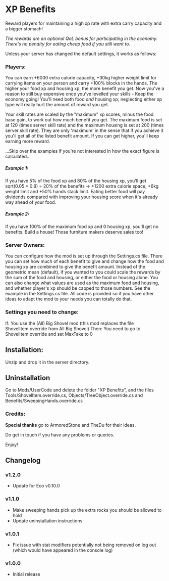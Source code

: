 # XP Benefits
Reward players for maintaining a high xp rate with extra carry capacity and a bigger stomach!

*The rewards are an optional QoL bonus for participating in the economy. There's no penalty for eating cheap food if you still want to.*

Unless your server has changed the default settings, it works as follows:

### Players:
You can earn +6000 extra calorie capacity, +30kg higher weight limit for carrying items on your person and carry +100% blocks in the hands.
The higher your food xp and housing xp, the more benefit you get. Now you've a reason to still buy expensive once you've levelled your skills - Keep the economy going!
You'll need both food *and* housing xp; neglecting either xp type will really hurt the amount of reward you get.

Your skill rates are scaled by the "maximum" xp scores, minus the food base gain, to work out how much benefit you get.
The maximum food is set at 120 (times server skill rate) and the maximum housing is set at 200 (times server skill rate). They are only 'maximum' in the sense that if you achieve it you'll get all of the listed benefit amount. If you can get higher, you'll keep earning more reward.

...Skip over the examples if you're not interested in how the exact figure is calculated...
##### Example 1:
If you have 5% of the food xp and 80% of the housing xp, you'll get sqrt(0.05 * 0.8) = 20% of the benefits -> +1200 extra calorie space, +6kg weight limit and +50% hands stack limit.
Eating better food will pay dividends compared with improving your housing score when it's already way ahead of your food.

##### Example 2:
If you have 100% of the maximum food xp and 0 housing xp, you'll get no benefits. Build a house! Those furniture makers deserve sales too!


### Server Owners:
You can configure how the mod is set up through the Settings.cs file.
There you can set how much of each benefit to give and change how the food and housing xp are combined to give the benefit amount.
Instead of the geometric mean (default), if you wanted to you could scale the rewards by the sum of the food and housing, or either the food or housing alone. 
You can also change what values are used as the maximum food and housing, and whether player's xp should be capped to those numbers.
See the example in the Settings.cs file.
All code is provided so if you have other ideas to adapt the mod to your needs you can totally do that.

### Settings you need to change:
If:
	You use the (All) Big Shovel mod (this mod replaces the file ShovelItem.override from All Big Shovel)
Then:
	You need to go to ShovelItem.override and set MaxTake to 0

## Installation:
Unzip and drop it in the server directory.

## Uninstallation
Go to Mods/UserCode and delete the folder "XP Benefits", and the files Tools/ShovelItem.override.cs, Objects/TreeObject.override.cs and Benefits/SweepingHands.override.cs

### Credits:
**Special thanks** go to ArmoredStone and TheDu for their ideas.


Do get in touch if you have any problems or queries.

Enjoy!


## Changelog
### v1.2.0
- Update for Eco v0.10.0
### v1.1.0
- Make sweeping hands pick up the extra rocks you should be allowed to hold
- Update uninstallation instructions
### v1.0.1
- Fix issue with stat modifiers potentially not being removed on log out (which would have appeared in the console log)
### v1.0.0
- Initial release